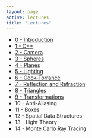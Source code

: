 ```yaml
---
layout: page
active: lectures
title: "Lectures"
---
```


- [0 - Introduction](00-introduction)
- [1 - C++](01-cpp1)
- [2 - Camera](02-camera)
- [3 - Spheres](03-spheres)
- [4 - Planes](04-planes)
- [5 - Lighting](05-lighting)
- [6 - Cook-Torrance](06-cook-torrance)
- [7 - Reflection and Refraction](07-reflection-refraction)
- [8 - Triangles](08-triangles)
- [9 - Transformations](09-transformations)
- 10 - Anti-Aliasing
- 11 - Boxes
- 12 - Spatial Data Structures
- 13 - Light Theory
- 14 - Monte Carlo Ray Tracing
